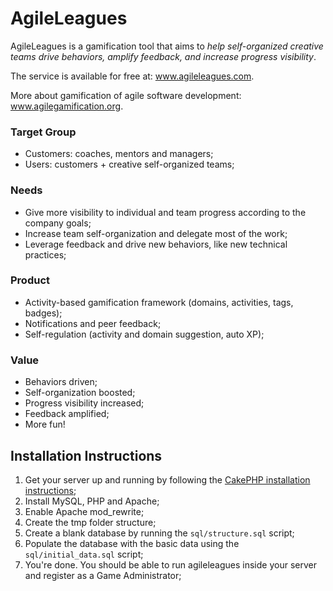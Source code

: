 # AgileLeagues

AgileLeagues is a gamification tool that aims to *help self-organized creative teams drive behaviors, amplify feedback, and increase progress visibility*.

The service is available for free at: www.agileleagues.com.

More about gamification of agile software development: www.agilegamification.org.

### Target Group
- Customers: coaches, mentors and managers;
- Users: customers + creative self-organized teams;

### Needs
- Give more visibility to individual and team progress according to the company goals;
- Increase team self-organization and delegate most of the work;
- Leverage feedback and drive new behaviors, like new technical practices;

### Product
- Activity-based gamification framework (domains, activities, tags, badges);
- Notifications and peer feedback;
- Self-regulation (activity and domain suggestion, auto XP);

### Value
- Behaviors driven;
- Self-organization boosted;
- Progress visibility increased;
- Feedback amplified;
- More fun!

## Installation Instructions

1. Get your server up and running by following the [CakePHP installation instructions](http://book.cakephp.org/2.0/en/installation.html);
  1. Install MySQL, PHP and Apache;
  2. Enable Apache mod_rewrite;
  3. Create the tmp folder structure;
2. Create a blank database by running the `sql/structure.sql` script;
3. Populate the database with the basic data using the `sql/initial_data.sql` script;
4. You're done. You should be able to run agileleagues inside your server and register as a Game Administrator;
